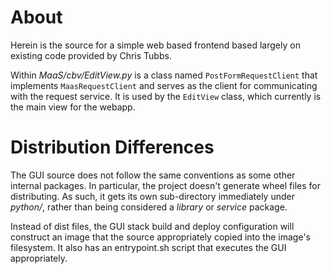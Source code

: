 # About

Herein is the source for a simple web based frontend based largely on existing code provided by Chris Tubbs.

Within _MaaS/cbv/EditView.py_ is a class named `PostFormRequestClient` that implements `MaasRequestClient` and serves as the client for communicating with the request service.  It is used by the `EditView` class, which currently is the main view for the webapp.

# Distribution Differences

The GUI source does not follow the same conventions as some other internal packages.  In particular, the project doesn't generate wheel files for distributing.  As such, it gets its own sub-directory immediately under _python/_, rather than being considered a *library* or *service* package.

Instead of dist files, the GUI stack build and deploy configuration will construct an image that the source appropriately copied into the image's filesystem.  It also has an entrypoint.sh script that executes the GUI appropriately.
